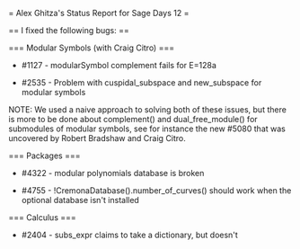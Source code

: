 = Alex Ghitza's Status Report for Sage Days 12 =

== I fixed the following bugs: ==

=== Modular Symbols (with Craig Citro) ===

 * #1127 - modularSymbol complement fails for E=128a

 * #2535 - Problem with cuspidal_subspace and new_subspace for modular symbols

NOTE: We used a naive approach to solving both of these issues, but there is more to be done about complement() and dual_free_module() for submodules of modular symbols, see for instance the new #5080 that was uncovered by Robert Bradshaw and Craig Citro.

=== Packages ===

 * #4322 - modular polynomials database is broken

 * #4755 - !CremonaDatabase().number_of_curves() should work when the optional database isn't installed

=== Calculus ===

 * #2404 - subs_expr claims to take a dictionary, but doesn't
